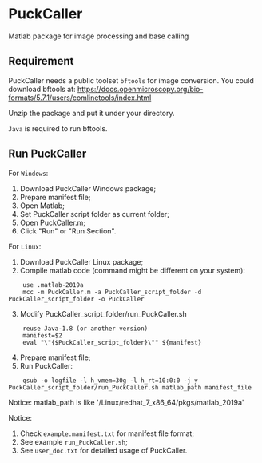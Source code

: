 # PuckCaller
Matlab package for image processing and base calling

## Requirement

PuckCaller needs a public toolset `bftools` for image conversion. You could download bftools at:
https://docs.openmicroscopy.org/bio-formats/5.7.1/users/comlinetools/index.html

Unzip the package and put it under your directory.

`Java` is required to run bftools.

## Run PuckCaller

For `Windows`:
1) Download PuckCaller Windows package;
1) Prepare manifest file;
2) Open Matlab;
3) Set PuckCaller script folder as current folder;
4) Open PuckCaller.m;
5) Click "Run" or "Run Section".

For `Linux`:
1) Download PuckCaller Linux package;
2) Compile matlab code (command might be different on your system):
```
	use .matlab-2019a
	mcc -m PuckCaller.m -a PuckCaller_script_folder -d PuckCaller_script_folder -o PuckCaller
```
3) Modify PuckCaller_script_folder/run_PuckCaller.sh
```
	reuse Java-1.8 (or another version)
	manifest=$2
	eval "\"{$PuckCaller_script_folder}\"" ${manifest}
```
4) Prepare manifest file;
5) Run PuckCaller:
```
	qsub -o logfile -l h_vmem=30g -l h_rt=10:0:0 -j y PuckCaller_script_folder/run_PuckCaller.sh matlab_path manifest_file
```

Notice: matlab_path is like '/Linux/redhat_7_x86_64/pkgs/matlab_2019a'

Notice: 
1) Check `example.manifest.txt` for manifest file format;
2) See example `run_PuckCaller.sh`;
3) See `user_doc.txt` for detailed usage of PuckCaller.
